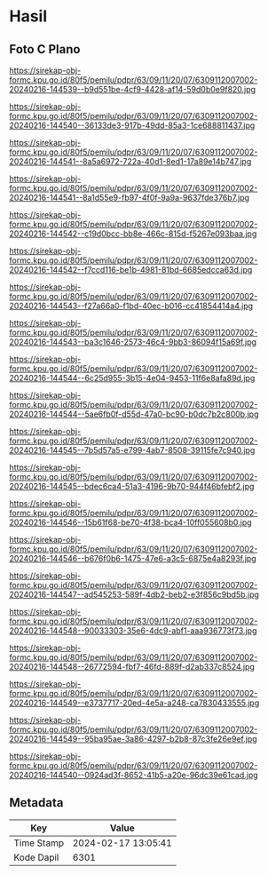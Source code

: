 # Hasil

## Foto C Plano

https://sirekap-obj-formc.kpu.go.id/80f5/pemilu/pdpr/63/09/11/20/07/6309112007002-20240216-144539--b9d551be-4cf9-4428-af14-59d0b0e9f820.jpg

https://sirekap-obj-formc.kpu.go.id/80f5/pemilu/pdpr/63/09/11/20/07/6309112007002-20240216-144540--36133de3-917b-49dd-85a3-1ce688811437.jpg

https://sirekap-obj-formc.kpu.go.id/80f5/pemilu/pdpr/63/09/11/20/07/6309112007002-20240216-144541--8a5a6972-722a-40d1-8ed1-17a89e14b747.jpg

https://sirekap-obj-formc.kpu.go.id/80f5/pemilu/pdpr/63/09/11/20/07/6309112007002-20240216-144541--8a1d55e9-fb97-4f0f-9a9a-9637fde376b7.jpg

https://sirekap-obj-formc.kpu.go.id/80f5/pemilu/pdpr/63/09/11/20/07/6309112007002-20240216-144542--c19d0bcc-bb8e-466c-815d-f5267e093baa.jpg

https://sirekap-obj-formc.kpu.go.id/80f5/pemilu/pdpr/63/09/11/20/07/6309112007002-20240216-144542--f7ccd116-be1b-4981-81bd-6685edcca63d.jpg

https://sirekap-obj-formc.kpu.go.id/80f5/pemilu/pdpr/63/09/11/20/07/6309112007002-20240216-144543--f27a66a0-f1bd-40ec-b016-cc41854414a4.jpg

https://sirekap-obj-formc.kpu.go.id/80f5/pemilu/pdpr/63/09/11/20/07/6309112007002-20240216-144543--ba3c1646-2573-46c4-9bb3-86094f15a69f.jpg

https://sirekap-obj-formc.kpu.go.id/80f5/pemilu/pdpr/63/09/11/20/07/6309112007002-20240216-144544--6c25d955-3b15-4e04-9453-11f6e8afa89d.jpg

https://sirekap-obj-formc.kpu.go.id/80f5/pemilu/pdpr/63/09/11/20/07/6309112007002-20240216-144544--5ae6fb0f-d55d-47a0-bc90-b0dc7b2c800b.jpg

https://sirekap-obj-formc.kpu.go.id/80f5/pemilu/pdpr/63/09/11/20/07/6309112007002-20240216-144545--7b5d57a5-e799-4ab7-8508-39115fe7c940.jpg

https://sirekap-obj-formc.kpu.go.id/80f5/pemilu/pdpr/63/09/11/20/07/6309112007002-20240216-144545--bdec6ca4-51a3-4196-9b70-944f46bfebf2.jpg

https://sirekap-obj-formc.kpu.go.id/80f5/pemilu/pdpr/63/09/11/20/07/6309112007002-20240216-144546--15b61f68-be70-4f38-bca4-10ff055608b0.jpg

https://sirekap-obj-formc.kpu.go.id/80f5/pemilu/pdpr/63/09/11/20/07/6309112007002-20240216-144546--b676f0b6-1475-47e6-a3c5-6875e4a8293f.jpg

https://sirekap-obj-formc.kpu.go.id/80f5/pemilu/pdpr/63/09/11/20/07/6309112007002-20240216-144547--ad545253-589f-4db2-beb2-e3f856c9bd5b.jpg

https://sirekap-obj-formc.kpu.go.id/80f5/pemilu/pdpr/63/09/11/20/07/6309112007002-20240216-144548--90033303-35e6-4dc9-abf1-aaa936773f73.jpg

https://sirekap-obj-formc.kpu.go.id/80f5/pemilu/pdpr/63/09/11/20/07/6309112007002-20240216-144548--26772594-fbf7-46fd-889f-d2ab337c8524.jpg

https://sirekap-obj-formc.kpu.go.id/80f5/pemilu/pdpr/63/09/11/20/07/6309112007002-20240216-144549--e3737717-20ed-4e5a-a248-ca7830433555.jpg

https://sirekap-obj-formc.kpu.go.id/80f5/pemilu/pdpr/63/09/11/20/07/6309112007002-20240216-144549--95ba95ae-3a86-4297-b2b8-87c3fe26e9ef.jpg

https://sirekap-obj-formc.kpu.go.id/80f5/pemilu/pdpr/63/09/11/20/07/6309112007002-20240216-144540--0924ad3f-8652-41b5-a20e-96dc39e61cad.jpg


## Metadata

| Key        | Value               |
| ---------- | ------------------- |
| Time Stamp | 2024-02-17 13:05:41 |
| Kode Dapil | 6301                |



